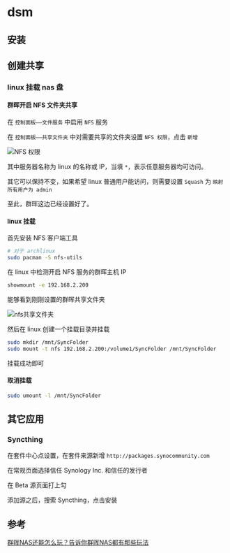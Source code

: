 # dsm

## 安装

## 创建共享

### linux 挂载 nas 盘

#### 群晖开启 NFS 文件夹共享

在 `控制面板——文件服务` 中启用 `NFS` 服务

在 `控制面板——共享文件夹` 中对需要共享的文件夹设置 `NFS 权限`，点击 `新增`

![NFS 权限](https://gitee.com/KivenC/chaos/raw/master/upload_images/20200808181352.png)

其中服务器名称为 linux 的名称或 IP，当填 `*`，表示任意服务器均可访问。

其它可以保持不变，如果希望 linux 普通用户能访问，则需要设置 `Squash` 为 `映射所有用户为 admin`

至此，群晖这边已经设置好了。

#### linux 挂载

首先安装 NFS 客户端工具

```bash
# 对于 archlinux
sudo pacman -S nfs-utils
```

在 linux 中检测开启 NFS 服务的群晖主机 IP

```bash
showmount -e 192.168.2.200
```

能够看到刚刚设置的群晖共享文件夹

![nfs共享文件夹](https://gitee.com/KivenC/chaos/raw/master/upload_images/20200808183242.png)

然后在 linux 创建一个挂载目录并挂载

```bash
sudo mkdir /mnt/SyncFolder
sudo mount -t nfs 192.168.2.200:/volume1/SyncFolder /mnt/SyncFolder
```

挂载成功即可

#### 取消挂载

```bash
sudo umount -l /mnt/SyncFolder
```

## 其它应用

### Syncthing

在套件中心点设置，在套件来源新增 `http://packages.synocommunity.com`

在常规页面选择信任 Synology Inc. 和信任的发行者

在 Beta 源页面打上勾

添加源之后，搜索 Syncthing，点击安装

## 参考

[群晖NAS还能怎么玩？告诉你群晖NAS都有那些玩法](https://zhuanlan.zhihu.com/p/72743343)

